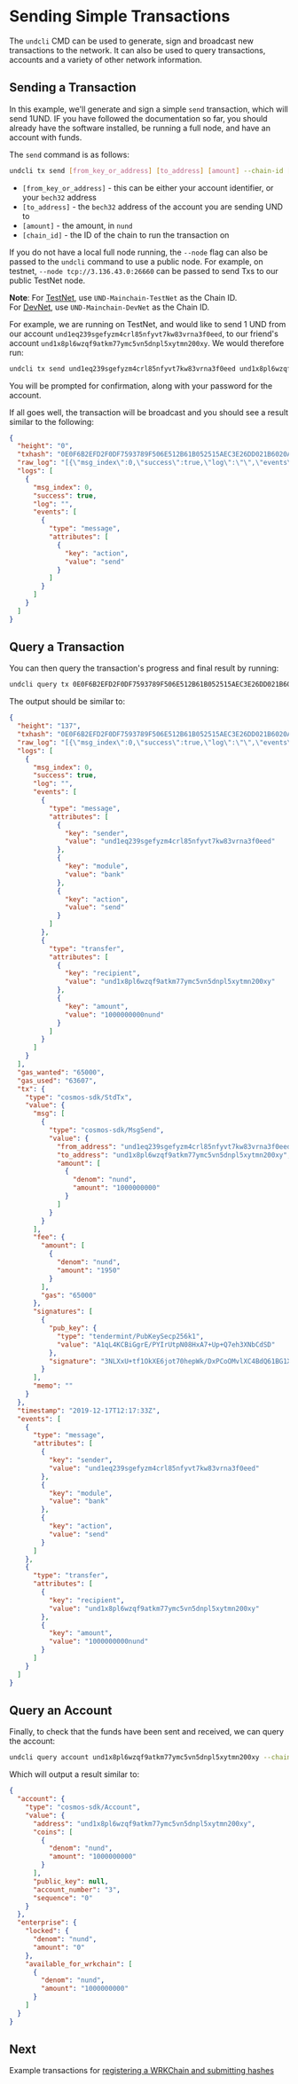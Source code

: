# Sending Simple Transactions

The `undcli` CMD can be used to generate, sign and broadcast new transactions
to the network. It can also be used to query transactions, accounts and 
a variety of other network information.

## Sending a Transaction

In this example, we'll generate and sign a simple `send` transaction, which will 
send 1UND. IF you have followed the documentation so far, you should already
have the software installed, be running a full node, and have an account
with funds.

The `send` command is as follows:

```bash
undcli tx send [from_key_or_address] [to_address] [amount] --chain-id [chain_id] --gas=auto --gas-adjustment=1.5 --gas-prices=0.025nund
```

- `[from_key_or_address]` - this can be either your account identifier, or your `bech32` address
- `[to_address]` - the `bech32` address of the account you are sending UND to
- `[amount]` - the amount, in `nund`
- `[chain_id]` - the ID of the chain to run the transaction on

If you do not have a local full node running, the `--node` flag can also
be passed to the `undcli` command to use a public node. For example, on
testnet, `--node tcp://3.136.43.0:26660` can be passed to send Txs
to our public TestNet node.

**Note**: For [TestNet](join-testnet.md), use `UND-Mainchain-TestNet` as the Chain ID.  
For [DevNet](local-devnet.md), use `UND-Mainchain-DevNet` as the Chain ID.

For example, we are running on TestNet, and would like to send 1 UND from
our account `und1eq239sgefyzm4crl85nfyvt7kw83vrna3f0eed`, to our friend's
account `und1x8pl6wzqf9atkm77ymc5vn5dnpl5xytmn200xy`. We would
therefore run:

```bash
undcli tx send und1eq239sgefyzm4crl85nfyvt7kw83vrna3f0eed und1x8pl6wzqf9atkm77ymc5vn5dnpl5xytmn200xy 1000000000nund --chain-id UND-Mainchain-TestNet --gas=auto --gas-adjustment=1.5 --gas-prices=0.025nund
```

You will be prompted for confirmation, along with your password for the account.

If all goes well, the transaction will be broadcast and you should see a result
similar to the following:

```json
{
  "height": "0",
  "txhash": "0E0F6B2EFD2F0DF7593789F506E512B61B052515AEC3E26DD021B6020A8AF562",
  "raw_log": "[{\"msg_index\":0,\"success\":true,\"log\":\"\",\"events\":[{\"type\":\"message\",\"attributes\":[{\"key\":\"action\",\"value\":\"send\"}]}]}]",
  "logs": [
    {
      "msg_index": 0,
      "success": true,
      "log": "",
      "events": [
        {
          "type": "message",
          "attributes": [
            {
              "key": "action",
              "value": "send"
            }
          ]
        }
      ]
    }
  ]
}
```

## Query a Transaction

You can then query the transaction's progress and final result by running:

```bash
undcli query tx 0E0F6B2EFD2F0DF7593789F506E512B61B052515AEC3E26DD021B6020A8AF562 --chain-id UND-Mainchain-TestNet
```

The output should be similar to:

```json
{
  "height": "137",
  "txhash": "0E0F6B2EFD2F0DF7593789F506E512B61B052515AEC3E26DD021B6020A8AF562",
  "raw_log": "[{\"msg_index\":0,\"success\":true,\"log\":\"\",\"events\":[{\"type\":\"message\",\"attributes\":[{\"key\":\"sender\",\"value\":\"und1eq239sgefyzm4crl85nfyvt7kw83vrna3f0eed\"},{\"key\":\"module\",\"value\":\"bank\"},{\"key\":\"action\",\"value\":\"send\"}]},{\"type\":\"transfer\",\"attributes\":[{\"key\":\"recipient\",\"value\":\"und1x8pl6wzqf9atkm77ymc5vn5dnpl5xytmn200xy\"},{\"key\":\"amount\",\"value\":\"1000000000nund\"}]}]}]",
  "logs": [
    {
      "msg_index": 0,
      "success": true,
      "log": "",
      "events": [
        {
          "type": "message",
          "attributes": [
            {
              "key": "sender",
              "value": "und1eq239sgefyzm4crl85nfyvt7kw83vrna3f0eed"
            },
            {
              "key": "module",
              "value": "bank"
            },
            {
              "key": "action",
              "value": "send"
            }
          ]
        },
        {
          "type": "transfer",
          "attributes": [
            {
              "key": "recipient",
              "value": "und1x8pl6wzqf9atkm77ymc5vn5dnpl5xytmn200xy"
            },
            {
              "key": "amount",
              "value": "1000000000nund"
            }
          ]
        }
      ]
    }
  ],
  "gas_wanted": "65000",
  "gas_used": "63607",
  "tx": {
    "type": "cosmos-sdk/StdTx",
    "value": {
      "msg": [
        {
          "type": "cosmos-sdk/MsgSend",
          "value": {
            "from_address": "und1eq239sgefyzm4crl85nfyvt7kw83vrna3f0eed",
            "to_address": "und1x8pl6wzqf9atkm77ymc5vn5dnpl5xytmn200xy",
            "amount": [
              {
                "denom": "nund",
                "amount": "1000000000"
              }
            ]
          }
        }
      ],
      "fee": {
        "amount": [
          {
            "denom": "nund",
            "amount": "1950"
          }
        ],
        "gas": "65000"
      },
      "signatures": [
        {
          "pub_key": {
            "type": "tendermint/PubKeySecp256k1",
            "value": "A1qL4KCBiGgrE/PYIrUtpN08HxA7+Up+Q7eh3XNbCdSD"
          },
          "signature": "3NLXxU+tf1OkXE6jot70hepWk/DxPCoOMvlXC4BdQ61BG1XTnQho/WLUDURyhQ2IRaRxajMUh1GmZD35IKe7Bw=="
        }
      ],
      "memo": ""
    }
  },
  "timestamp": "2019-12-17T12:17:33Z",
  "events": [
    {
      "type": "message",
      "attributes": [
        {
          "key": "sender",
          "value": "und1eq239sgefyzm4crl85nfyvt7kw83vrna3f0eed"
        },
        {
          "key": "module",
          "value": "bank"
        },
        {
          "key": "action",
          "value": "send"
        }
      ]
    },
    {
      "type": "transfer",
      "attributes": [
        {
          "key": "recipient",
          "value": "und1x8pl6wzqf9atkm77ymc5vn5dnpl5xytmn200xy"
        },
        {
          "key": "amount",
          "value": "1000000000nund"
        }
      ]
    }
  ]
}
```

## Query an Account

Finally, to check that the funds have been sent and received, we can query the
account:

```bash
undcli query account und1x8pl6wzqf9atkm77ymc5vn5dnpl5xytmn200xy --chain-id UND-Mainchain-TestNet
```

Which will output a result similar to:

```json
{
  "account": {
    "type": "cosmos-sdk/Account",
    "value": {
      "address": "und1x8pl6wzqf9atkm77ymc5vn5dnpl5xytmn200xy",
      "coins": [
        {
          "denom": "nund",
          "amount": "1000000000"
        }
      ],
      "public_key": null,
      "account_number": "3",
      "sequence": "0"
    }
  },
  "enterprise": {
    "locked": {
      "denom": "nund",
      "amount": "0"
    },
    "available_for_wrkchain": [
      {
        "denom": "nund",
        "amount": "1000000000"
      }
    ]
  }
}
```

## Next

Example transactions for [registering a WRKChain and submitting hashes](wrkchain.md)
